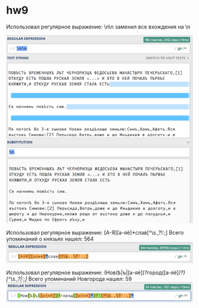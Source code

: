 # hw9


Использовал регулярное выражение: \n\n заменил все вхождения на \n

![](https://github.com/marisha010/hw9/blob/master/1_2.png?raw=true)

Использовал регулярное выражение: [А-Я][а-яё]*слав[^\s.,\?!:;]
Всего упоминаний о князьях нашел: 564
![](https://github.com/marisha010/hw9/blob/master/2.png?raw=true)

Использовал регулярное выражение: (Нов(ѣ|ъ|[а-яё])?город([а-яё]*)?)[^\s.,\?|:;]* 
Всего упоминаний Новгорода нашел: 59
![](https://github.com/marisha010/hw9/blob/master/3.png?raw=true)
